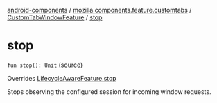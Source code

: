 [android-components](../../index.md) / [mozilla.components.feature.customtabs](../index.md) / [CustomTabWindowFeature](index.md) / [stop](./stop.md)

# stop

`fun stop(): `[`Unit`](https://kotlinlang.org/api/latest/jvm/stdlib/kotlin/-unit/index.html) [(source)](https://github.com/mozilla-mobile/android-components/blob/master/components/feature/customtabs/src/main/java/mozilla/components/feature/customtabs/CustomTabWindowFeature.kt#L99)

Overrides [LifecycleAwareFeature.stop](../../mozilla.components.support.base.feature/-lifecycle-aware-feature/stop.md)

Stops observing the configured session for incoming window requests.

